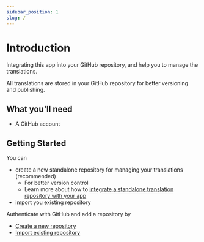 ```yaml
---
sidebar_position: 1
slug: /
---
```


# Introduction

Integrating this app into your GitHub repository, and help you to manage the translations.

All translations are stored in your GitHub repository for better versioning and publishing.

## What you'll need
- A GitHub account

## Getting Started

You can 
- create a new standalone repository for managing your translations (recommended)
  - For better version control
  - Learn more about how to [integrate a standalone translation repository with your app](docs/guilds/standalone-repo)
- import you existing repository


Authenticate with GitHub and add a repository by
- [Create a new repository](docs/add-repository/new-repo.md)
- [Import existing repository](docs/add-repository/existing-repo.md)


